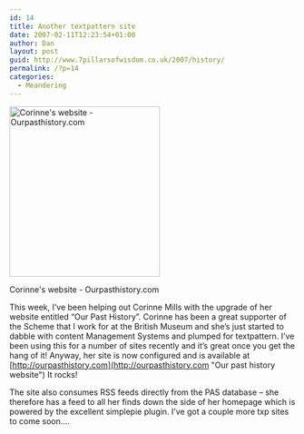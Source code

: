 ```yaml
---
id: 14
title: Another textpattern site
date: 2007-02-11T12:23:54+01:00
author: Dan
layout: post
guid: http://www.7pillarsofwisdom.co.uk/2007/history/
permalink: /?p=14
categories:
  - Meandering
---
```

<div id="attachment_26" style="width: 275px" class="wp-caption alignleft">
  <a href="http://35.176.43.170/wp-content/uploads/2008/08/ourpasthistorycom.jpg" data-rel="lightbox-gallery-3oWj1bl2" data-rl_title="" data-rl_caption="" title=""><img aria-describedby="caption-attachment-26" class="size-medium wp-image-26" title="Corinne's website - Ourpasthistory.com" src="http://35.176.43.170/wp-content/uploads/2008/08/ourpasthistorycom-265x300.jpg" alt="Corinne's website - Ourpasthistory.com" width="265" height="300" /></a>
  
  <p id="caption-attachment-26" class="wp-caption-text">
    Corinne's website - Ourpasthistory.com
  </p>
</div>

This week, I&#8217;ve been helping out Corinne Mills with the upgrade of her website entitled &#8220;Our Past History&#8221;. Corinne has been a great supporter of the Scheme that I work for at the British Museum and she&#8217;s just started to dabble with content Management Systems and plumped for textpattern. I&#8217;ve been using this for a number of sites recently and it&#8217;s great once you get the hang of it! Anyway, her site is now configured and is available at [http://ourpasthistory.com](http://ourpasthistory.com "Our past history website") It rocks!

The site also consumes RSS feeds directly from the PAS database &#8211; she therefore has a feed to all her finds down the side of her homepage which is powered by the excellent simplepie plugin. I&#8217;ve got a couple more txp sites to come soon&#8230;.
